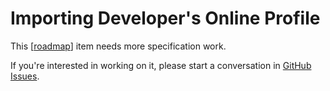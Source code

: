 # Importing Developer's Online Profile

This [[roadmap]] item needs more specification work.

If you're interested in working on it, please start a conversation in
[GitHub Issues](https://github.com/nitishMehrotra/developers-brain/issues).

[//begin]: # "Autogenerated link references for markdown compatibility"
[roadmap]: ../roadmap "Roadmap"
[//end]: # "Autogenerated link references"
